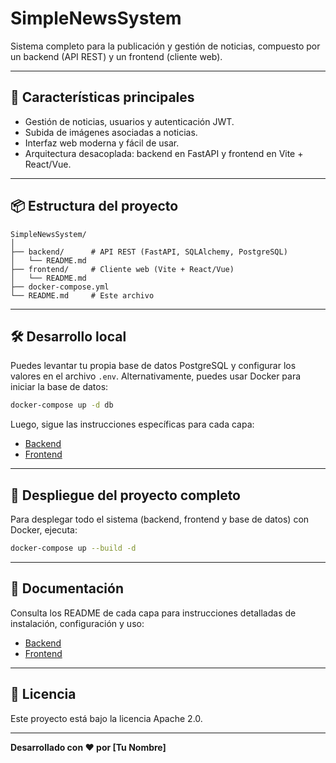 # SimpleNewsSystem

Sistema completo para la publicación y gestión de noticias, compuesto por un backend (API REST) y un frontend (cliente web).

---

## 🚀 Características principales

- Gestión de noticias, usuarios y autenticación JWT.
- Subida de imágenes asociadas a noticias.
- Interfaz web moderna y fácil de usar.
- Arquitectura desacoplada: backend en FastAPI y frontend en Vite + React/Vue.

---

## 📦 Estructura del proyecto

```
SimpleNewsSystem/
│
├── backend/      # API REST (FastAPI, SQLAlchemy, PostgreSQL)
│   └── README.md
├── frontend/     # Cliente web (Vite + React/Vue)
│   └── README.md
├── docker-compose.yml
└── README.md     # Este archivo
```

---

## 🛠️ Desarrollo local

Puedes levantar tu propia base de datos PostgreSQL y configurar los valores en el archivo `.env`.
Alternativamente, puedes usar Docker para iniciar la base de datos:

```bash
docker-compose up -d db
```

Luego, sigue las instrucciones específicas para cada capa:

- [Backend](./backend/README.md)
- [Frontend](./frontend/simple-news/README.md)

---

## 🚢 Despliegue del proyecto completo

Para desplegar todo el sistema (backend, frontend y base de datos) con Docker, ejecuta:

```bash
docker-compose up --build -d
```

---

## 📄 Documentación

Consulta los README de cada capa para instrucciones detalladas de instalación, configuración y uso:

- [Backend](./backend/README.md)
- [Frontend](./frontend/README.md)

---

## 📝 Licencia

Este proyecto está bajo la licencia Apache 2.0.

---

**Desarrollado con ❤️ por [Tu Nombre]**